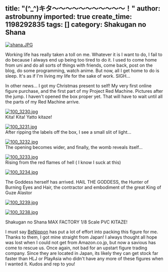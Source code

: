 title: "(^_^)キタ～～～～～～～～～～～！"
author: astrobunny
imported: true
create_time: 1198292835
tags: []
category: Shakugan no Shana
---
 [![shana.JPG](wp-uploads/2007/12/shana.thumbnail.JPG)](/images/wp-uploads/2007/12/shana.JPG "shana.JPG")  
  
Working life has really taken a toll on me. Whatever it is I want to do, I fail to do because I always end up being too tired to do it. I used to come home from uni and do all sorts of things with friends, come back, post on the blog, do some programming, watch anime. But now, all I get home to do is sleep. It's as if I'm living my life for the sake of work. SIGH...  
  
In other news... I got my Christmas present to self! My very first online figure purchase, and the first part of my Project Red Machine. Pictures after the jump. I haven't opened the box proper yet. That will have to wait until all the parts of my Red Machine arrive.  
  
<!--more-->  
  
 [![100_3230.jpg](wp-uploads/2007/12/100_3230.thumbnail.jpg)](/images/wp-uploads/2007/12/100_3230.jpg "100\_3230.jpg")  
Kita! Kita! Yatto kitaze!  
  
 [![100_3231.jpg](wp-uploads/2007/12/100_3231.thumbnail.jpg)](/images/wp-uploads/2007/12/100_3231.jpg "100\_3231.jpg")  
After ripping the labels off the box, I see a small slit of light...  
  
 [![100_3232.jpg](wp-uploads/2007/12/100_3232.thumbnail.jpg)](/images/wp-uploads/2007/12/100_3232.jpg "100\_3232.jpg")  
The opening becomes wider, and finally, the womb reveals itself...  
  
 [![100_3233.jpg](wp-uploads/2007/12/100_3233.thumbnail.jpg)](/images/wp-uploads/2007/12/100_3233.jpg "100\_3233.jpg")  
Rising from the red flames of hell ( I know I suck at this)  
  
 [![100_3234.jpg](wp-uploads/2007/12/100_3234.thumbnail.jpg)](/images/wp-uploads/2007/12/100_3234.jpg "100\_3234.jpg")  
  
The Goddess herself has arrived. HAIL THE GODDESS, the Hunter of Burning Eyes and Hair, the contractor and embodiment of the great King of Guze Alastor  
  
 [![100_3239.jpg](wp-uploads/2007/12/100_3239.thumbnail.jpg)](/images/wp-uploads/2007/12/100_3239.jpg "100\_3239.jpg")  
  
 [![100_3238.jpg](wp-uploads/2007/12/100_3238.thumbnail.jpg)](/images/wp-uploads/2007/12/100_3238.jpg "100\_3238.jpg")  
  
Shakugan no Shana MAX FACTORY 1/8 Scale PVC KITAZE!  
  
I must say [BeNippon](http://benippon.com/) has put a lot of effort into packing this figure for me. Thanks to them, I got mine straight from Japan! I always thought all hope was lost when I could not get from Amazon.co.jp, but now a savious has come to rescue us. Once again, not bad for an upstart figure trading company. Since they are located in Japan, its likely they can get stock far faster than HLJ or PlayAsia who didn't have any more of these figures when I wanted it. Kudos and rep to you!
